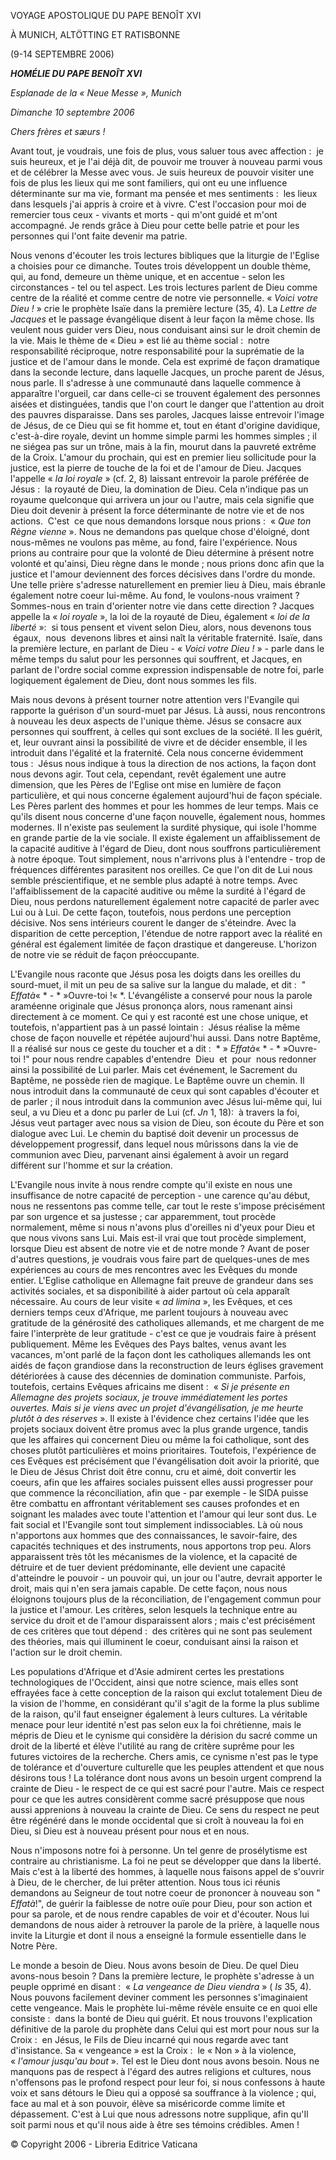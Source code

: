 VOYAGE APOSTOLIQUE DU PAPE BENOÎT XVI

À MUNICH, ALTÖTTING ET RATISBONNE

(9-14 SEPTEMBRE 2006)

***HOMÉLIE DU PAPE BENOÎT XVI***

*Esplanade de la « *Neue Messe* », Munich*

*Dimanche 10 septembre 2006*

*Chers frères et sæurs !*

Avant tout, je voudrais, une fois de plus, vous saluer tous avec affection :  je suis heureux, et je l'ai déjà dit, de pouvoir me trouver à nouveau parmi vous et de célébrer la Messe avec vous. Je suis heureux de pouvoir visiter une fois de plus les lieux qui me sont familiers, qui ont eu une influence déterminante sur ma vie, formant ma pensée et mes sentiments :  les lieux dans lesquels j'ai appris à croire et à vivre. C'est l'occasion pour moi de remercier tous ceux - vivants et morts - qui m'ont guidé et m'ont accompagné. Je rends grâce à Dieu pour cette belle patrie et pour les personnes qui l'ont faite devenir ma patrie.

Nous venons d'écouter les trois lectures bibliques que la liturgie de l'Eglise a choisies pour ce dimanche. Toutes trois développent un double thème, qui, au fond, demeure un thème unique, et en accentue - selon les circonstances - tel ou tel aspect. Les trois lectures parlent de Dieu comme centre de la réalité et comme centre de notre vie personnelle. « *Voici votre Dieu !* » crie le prophète Isaïe dans la première lecture (35, 4). La *Lettre de Jacques* et le passage évangélique disent à leur façon la même chose. Ils veulent nous guider vers Dieu, nous conduisant ainsi sur le droit chemin de la vie. Mais le thème de « Dieu » est lié au thème social :  notre responsabilité réciproque, notre responsabilité pour la suprématie de la justice et de l'amour dans le monde. Cela est exprimé de façon dramatique dans la seconde lecture, dans laquelle Jacques, un proche parent de Jésus, nous parle. Il s'adresse à une communauté dans laquelle commence à apparaître l'orgueil, car dans celle-ci se trouvent également des personnes aisées et distinguées, tandis que l'on court le danger que l'attention au droit des pauvres disparaisse. Dans ses paroles, Jacques laisse entrevoir l'image de Jésus, de ce Dieu qui se fit homme et, tout en étant d'origine davidique, c'est-à-dire royale, devint un homme simple parmi les hommes simples ; il ne siégea pas sur un trône, mais à la fin, mourut dans la pauvreté extrême de la Croix. L'amour du prochain, qui est en premier lieu sollicitude pour la justice, est la pierre de touche de la foi et de l'amour de Dieu. Jacques l'appelle « *la loi royale* » (cf. 2, 8) laissant entrevoir la parole préférée de Jésus :  la royauté de Dieu, la domination de Dieu. Cela n'indique pas un royaume quelconque qui arrivera un jour ou l'autre, mais cela signifie que Dieu doit devenir à présent la force déterminante de notre vie et de nos actions.  C'est  ce que nous demandons lorsque nous prions :  « *Que ton Règne vienne* ». Nous ne demandons pas quelque chose d'éloigné, dont nous-mêmes ne voulons pas même, au fond, faire l'expérience. Nous prions au contraire pour que la volonté de Dieu détermine à présent notre volonté et qu'ainsi, Dieu règne dans le monde ; nous prions donc afin que la justice et l'amour deviennent des forces décisives dans l'ordre du monde. Une telle prière s'adresse naturellement en premier lieu à Dieu, mais ébranle également notre coeur lui-même. Au fond, le voulons-nous vraiment ? Sommes-nous en train d'orienter notre vie dans cette direction ? Jacques appelle la « *loi royale* », la loi de la royauté de Dieu, également « *loi de la liberté* »:  si tous pensent et vivent selon Dieu, alors, nous devenons tous  égaux,  nous  devenons libres et ainsi naît la véritable fraternité. Isaïe, dans la première lecture, en parlant de Dieu - « *Voici votre Dieu !* » - parle dans le même temps du salut pour les personnes qui souffrent, et Jacques, en parlant de l'ordre social comme expression indispensable de notre foi, parle logiquement également de Dieu, dont nous sommes les fils.

Mais nous devons à présent tourner notre attention vers l'Evangile qui rapporte la guérison d'un sourd-muet par Jésus. Là aussi, nous rencontrons à nouveau les deux aspects de l'unique thème. Jésus se consacre aux personnes qui souffrent, à celles qui sont exclues de la société. Il les guérit, et, leur ouvrant ainsi la possibilité de vivre et de décider ensemble, il les introduit dans l'égalité et la fraternité. Cela nous concerne évidemment tous :  Jésus nous indique à tous la direction de nos actions, la façon dont nous devons agir. Tout cela, cependant, revêt également une autre dimension, que les Pères de l'Eglise ont mise en lumière de façon particulière, et qui nous concerne également aujourd'hui de façon spéciale. Les Pères parlent des hommes et pour les hommes de leur temps. Mais ce qu'ils disent nous concerne d'une façon nouvelle, également nous, hommes modernes. Il n'existe pas seulement la surdité physique, qui isole l'homme en grande partie de la vie sociale. Il existe également un affaiblissement de la capacité auditive à l'égard de Dieu, dont nous souffrons particulièrement à notre époque. Tout simplement, nous n'arrivons plus à l'entendre - trop de fréquences différentes parasitent nos oreilles. Ce que l'on dit de Lui nous semble préscientifique, et ne semble plus adapté à notre temps. Avec l'affaiblissement de la capacité auditive ou même la surdité à l'égard de Dieu, nous perdons naturellement également notre capacité de parler avec Lui ou à Lui. De cette façon, toutefois, nous perdons une perception décisive. Nos sens intérieurs courent le danger de s'éteindre. Avec la disparition de cette perception, l'étendue de notre rapport avec la réalité en général est également limitée de façon drastique et dangereuse. L'horizon de notre vie se réduit de façon préoccupante.

L'Evangile nous raconte que Jésus posa les doigts dans les oreilles du sourd-muet, il mit un peu de sa salive sur la langue du malade, et dit :  " *Effatà*« * - * »Ouvre-toi !« *. L'évangéliste a conservé pour nous la parole araméenne originale que Jésus prononça alors, nous ramenant ainsi directement à ce moment. Ce qui y est raconté est une chose unique, et toutefois, n'appartient pas à un passé lointain :  Jésus réalise la même chose de façon nouvelle et répétée aujourd'hui aussi. Dans notre Baptême, Il a réalisé sur nous ce geste du toucher et a dit :  * » *Effatà*« * - * »Ouvre-toi !" pour nous rendre capables d'entendre  Dieu  et  pour  nous redonner ainsi la possibilité de Lui parler. Mais cet événement, le Sacrement du Baptême, ne possède rien de magique. Le Baptême ouvre un chemin. Il nous introduit dans la communauté de ceux qui sont capables d'écouter et de parler ; il nous introduit dans la communion avec Jésus lui-même qui, lui seul, a vu Dieu et a donc pu parler de Lui (cf. *Jn* 1, 18):  à travers la foi, Jésus veut partager avec nous sa vision de Dieu, son écoute du Père et son dialogue avec Lui. Le chemin du baptisé doit devenir un processus de développement progressif, dans lequel nous mûrissons dans la vie de communion avec Dieu, parvenant ainsi également à avoir un regard différent sur l'homme et sur la création.

L'Evangile nous invite à nous rendre compte qu'il existe en nous une insuffisance de notre capacité de perception - une carence qu'au début, nous ne ressentons pas comme telle, car tout le reste s'impose précisément par son urgence et sa justesse ; car apparemment, tout procède normalement, même si nous n'avons plus d'oreilles ni d'yeux pour Dieu et que nous vivons sans Lui. Mais est-il vrai que tout procède simplement, lorsque Dieu est absent de notre vie et de notre monde ? Avant de poser d'autres questions, je voudrais vous faire part de quelques-unes de mes expériences au cours de mes rencontres avec les Evêques du monde entier. L'Eglise catholique en Allemagne fait preuve de grandeur dans ses activités sociales, et sa disponibilité à aider partout où cela apparaît nécessaire. Au cours de leur visite « *ad limina* », les Evêques, et ces derniers temps ceux d'Afrique, me parlent toujours à nouveau avec gratitude de la générosité des catholiques allemands, et me chargent de me faire l'interprète de leur gratitude - c'est ce que je voudrais faire à présent publiquement. Même les Evêques des Pays baltes, venus avant les vacances, m'ont parlé de la façon dont les catholiques allemands les ont aidés de façon grandiose dans la reconstruction de leurs églises gravement détériorées à cause des décennies de domination communiste. Parfois, toutefois, certains Evêques africains me disent :  « *Si je présente en Allemagne des projets sociaux, je trouve immédiatement les portes ouvertes. Mais si je viens avec un projet d'évangélisation, je me heurte plutôt à des réserves* ». Il existe à l'évidence chez certains l'idée que les projets sociaux doivent être promus avec la plus grande urgence, tandis que les affaires qui concernent Dieu ou même la foi catholique, sont des choses plutôt particulières et moins prioritaires. Toutefois, l'expérience de ces Evêques est précisément que l'évangélisation doit avoir la priorité, que le Dieu de Jésus Christ doit être connu, cru et aimé, doit convertir les coeurs, afin que les affaires sociales puissent elles aussi progresser pour que commence la réconciliation, afin que - par exemple - le SIDA puisse être combattu en affrontant véritablement ses causes profondes et en soignant les malades avec toute l'attention et l'amour qui leur sont dus. Le fait social et l'Evangile sont tout simplement indissociables. Là où nous n'apportons aux hommes que des connaissances, le savoir-faire, des capacités techniques et des instruments, nous apportons trop peu. Alors apparaissent très tôt les mécanismes de la violence, et la capacité de détruire et de tuer devient prédominante, elle devient une capacité d'atteindre le pouvoir - un pouvoir qui, un jour ou l'autre, devrait apporter le droit, mais qui n'en sera jamais capable. De cette façon, nous nous éloignons toujours plus de la réconciliation, de l'engagement commun pour la justice et l'amour. Les critères, selon lesquels la technique entre au service du droit et de l'amour disparaissent alors ; mais c'est précisément de ces critères que tout dépend :  des critères qui ne sont pas seulement des théories, mais qui illuminent le coeur, conduisant ainsi la raison et l'action sur le droit chemin.

Les populations d'Afrique et d'Asie admirent certes les prestations technologiques de l'Occident, ainsi que notre science, mais elles sont effrayées face à cette conception de la raison qui exclut totalement Dieu de la vision de l'homme, en considérant qu'il s'agit de la forme la plus sublime de la raison, qu'il faut enseigner également à leurs cultures. La véritable menace pour leur identité n'est pas selon eux la foi chrétienne, mais le mépris de Dieu et le cynisme qui considère la dérision du sacré comme un droit de la liberté et élève l'utilité au rang de critère suprême pour les futures victoires de la recherche. Chers amis, ce cynisme n'est pas le type de tolérance et d'ouverture culturelle que les peuples attendent et que nous désirons tous ! La tolérance dont nous avons un besoin urgent comprend la crainte de Dieu - le respect de ce qui est sacré pour l'autre. Mais ce respect pour ce que les autres considèrent comme sacré présuppose que nous aussi apprenions à nouveau la crainte de Dieu. Ce sens du respect ne peut être régénéré dans le monde occidental que si croît à nouveau la foi en Dieu, si Dieu est à nouveau présent pour nous et en nous.

Nous n'imposons notre foi à personne. Un tel genre de prosélytisme est contraire au christianisme. La foi ne peut se développer que dans la liberté. Mais c'est à la liberté des hommes, à laquelle nous faisons appel de s'ouvrir à Dieu, de le chercher, de lui prêter attention. Nous tous ici réunis demandons au Seigneur de tout notre coeur de prononcer à nouveau son " *Effatà*!", de guérir la faiblesse de notre ouïe pour Dieu, pour son action et pour sa parole, et de nous rendre capables de voir et d'écouter. Nous lui demandons de nous aider à retrouver la parole de la prière, à laquelle nous invite la Liturgie et dont il nous a enseigné la formule essentielle dans le Notre Père.

Le monde a besoin de Dieu. Nous avons besoin de Dieu. De quel Dieu avons-nous besoin ? Dans la première lecture, le prophète s'adresse à un peuple opprimé en disant :  « *La vengeance de Dieu viendra* » ( *Is* 35, 4). Nous pouvons facilement deviner comment les personnes s'imaginaient cette vengeance. Mais le prophète lui-même révèle ensuite ce en quoi elle consiste :  dans la bonté de Dieu qui guérit. Et nous trouvons l'explication définitive de la parole du prophète dans Celui qui est mort pour nous sur la Croix :  en Jésus, le Fils de Dieu incarné qui nous regarde avec tant d'insistance. Sa « vengeance » est la Croix :  le « Non » à la violence, « *l'amour jusqu'au bout* ». Tel est le Dieu dont nous avons besoin. Nous ne manquons pas de respect à l'égard des autres religions et cultures, nous n'offensons pas le profond respect pour leur foi, si nous confessons à haute voix et sans détours le Dieu qui a opposé sa souffrance à la violence ; qui, face au mal et à son pouvoir, élève sa miséricorde comme limite et dépassement. C'est à Lui que nous adressons notre supplique, afin qu'Il soit parmi nous et qu'il nous aide à être ses témoins crédibles. Amen !

© Copyright 2006 - Libreria Editrice Vaticana